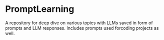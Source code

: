 # PromptLearning
A repository for deep dive on various topics with LLMs saved in form of prompts and LLM responses. Includes prompts used forcoding projects as well.
